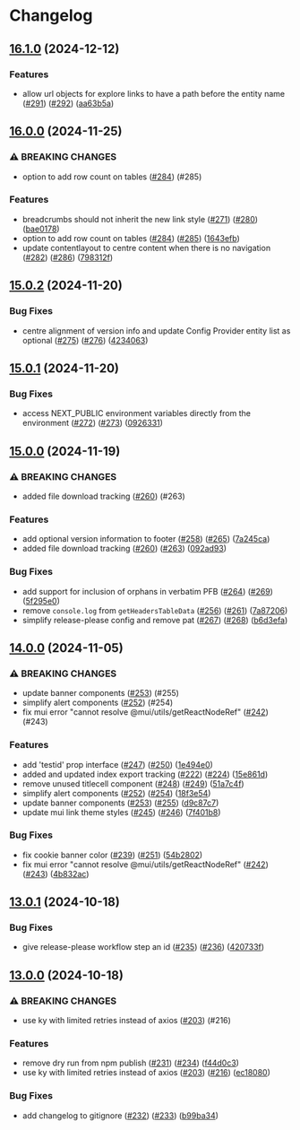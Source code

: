 # Changelog

## [16.1.0](https://github.com/DataBiosphere/findable-ui/compare/v16.0.0...v16.1.0) (2024-12-12)


### Features

* allow url objects for explore links to have a path before the entity name ([#291](https://github.com/DataBiosphere/findable-ui/issues/291)) ([#292](https://github.com/DataBiosphere/findable-ui/issues/292)) ([aa63b5a](https://github.com/DataBiosphere/findable-ui/commit/aa63b5a11c79efa91360aaa6a0395810dd9e5c05))

## [16.0.0](https://github.com/DataBiosphere/findable-ui/compare/v15.0.2...v16.0.0) (2024-11-25)


### ⚠ BREAKING CHANGES

* option to add row count on tables ([#284](https://github.com/DataBiosphere/findable-ui/issues/284)) (#285)

### Features

* breadcrumbs should not inherit the new link style ([#271](https://github.com/DataBiosphere/findable-ui/issues/271)) ([#280](https://github.com/DataBiosphere/findable-ui/issues/280)) ([bae0178](https://github.com/DataBiosphere/findable-ui/commit/bae017818f3c13aea39530e9e7a1a9dd63123f1a))
* option to add row count on tables ([#284](https://github.com/DataBiosphere/findable-ui/issues/284)) ([#285](https://github.com/DataBiosphere/findable-ui/issues/285)) ([1643efb](https://github.com/DataBiosphere/findable-ui/commit/1643efbf366546509a07b1a59ba00a131f081e13))
* update contentlayout to centre content when there is no navigation ([#282](https://github.com/DataBiosphere/findable-ui/issues/282)) ([#286](https://github.com/DataBiosphere/findable-ui/issues/286)) ([798312f](https://github.com/DataBiosphere/findable-ui/commit/798312f803038d52463698caf0f415914668d4be))

## [15.0.2](https://github.com/DataBiosphere/findable-ui/compare/v15.0.1...v15.0.2) (2024-11-20)


### Bug Fixes

* centre alignment of version info and update Config Provider entity list as optional ([#275](https://github.com/DataBiosphere/findable-ui/issues/275)) ([#276](https://github.com/DataBiosphere/findable-ui/issues/276)) ([4234063](https://github.com/DataBiosphere/findable-ui/commit/4234063fe1180afde7e5195bb54faa453c190ae0))

## [15.0.1](https://github.com/DataBiosphere/findable-ui/compare/v15.0.0...v15.0.1) (2024-11-20)


### Bug Fixes

* access NEXT_PUBLIC environment variables directly from the environment ([#272](https://github.com/DataBiosphere/findable-ui/issues/272)) ([#273](https://github.com/DataBiosphere/findable-ui/issues/273)) ([0926331](https://github.com/DataBiosphere/findable-ui/commit/0926331f4dbe4c069e03789b97fa8888ebfc898a))

## [15.0.0](https://github.com/DataBiosphere/findable-ui/compare/v14.0.0...v15.0.0) (2024-11-19)


### ⚠ BREAKING CHANGES

* added file download tracking ([#260](https://github.com/DataBiosphere/findable-ui/issues/260)) (#263)

### Features

* add optional version information to footer ([#258](https://github.com/DataBiosphere/findable-ui/issues/258)) ([#265](https://github.com/DataBiosphere/findable-ui/issues/265)) ([7a245ca](https://github.com/DataBiosphere/findable-ui/commit/7a245caf8f8966da3406f04559ecbf19ad978b6e))
* added file download tracking ([#260](https://github.com/DataBiosphere/findable-ui/issues/260)) ([#263](https://github.com/DataBiosphere/findable-ui/issues/263)) ([092ad93](https://github.com/DataBiosphere/findable-ui/commit/092ad9390cff425c2bcc4a65e7212bde5acd573f))


### Bug Fixes

* add support for inclusion of orphans in verbatim PFB ([#264](https://github.com/DataBiosphere/findable-ui/issues/264)) ([#269](https://github.com/DataBiosphere/findable-ui/issues/269)) ([5f295e0](https://github.com/DataBiosphere/findable-ui/commit/5f295e0d008fb5db92b82f7ac1aa09dbbac06bbe))
* remove `console.log` from `getHeadersTableData` ([#256](https://github.com/DataBiosphere/findable-ui/issues/256)) ([#261](https://github.com/DataBiosphere/findable-ui/issues/261)) ([7a87206](https://github.com/DataBiosphere/findable-ui/commit/7a872063aac9bee7ca05c55c6dc007ca83f5df61))
* simplify release-please config and remove pat ([#267](https://github.com/DataBiosphere/findable-ui/issues/267)) ([#268](https://github.com/DataBiosphere/findable-ui/issues/268)) ([b6d3efa](https://github.com/DataBiosphere/findable-ui/commit/b6d3efab4c10a71b162df5168595e3142454d62e))

## [14.0.0](https://github.com/DataBiosphere/findable-ui/compare/v13.0.1...v14.0.0) (2024-11-05)


### ⚠ BREAKING CHANGES

* update banner components ([#253](https://github.com/DataBiosphere/findable-ui/issues/253)) (#255)
* simplify alert components ([#252](https://github.com/DataBiosphere/findable-ui/issues/252)) (#254)
* fix mui error "cannot resolve @mui/utils/getReactNodeRef" ([#242](https://github.com/DataBiosphere/findable-ui/issues/242)) (#243)

### Features

* add 'testid' prop interface ([#247](https://github.com/DataBiosphere/findable-ui/issues/247)) ([#250](https://github.com/DataBiosphere/findable-ui/issues/250)) ([1e494e0](https://github.com/DataBiosphere/findable-ui/commit/1e494e0b7279035b820dcacf16efc4d1f55d7a1e))
* added and updated index export tracking ([#222](https://github.com/DataBiosphere/findable-ui/issues/222)) ([#224](https://github.com/DataBiosphere/findable-ui/issues/224)) ([15e861d](https://github.com/DataBiosphere/findable-ui/commit/15e861de5a2411e5cbb9d24b137ef62ff48695c4))
* remove unused titlecell component ([#248](https://github.com/DataBiosphere/findable-ui/issues/248)) ([#249](https://github.com/DataBiosphere/findable-ui/issues/249)) ([51a7c4f](https://github.com/DataBiosphere/findable-ui/commit/51a7c4f8877990dd4a7fef23ddce543e4913f885))
* simplify alert components ([#252](https://github.com/DataBiosphere/findable-ui/issues/252)) ([#254](https://github.com/DataBiosphere/findable-ui/issues/254)) ([18f3e54](https://github.com/DataBiosphere/findable-ui/commit/18f3e54ef73bedd585b1c162fcabd0cbe74cc8bf))
* update banner components ([#253](https://github.com/DataBiosphere/findable-ui/issues/253)) ([#255](https://github.com/DataBiosphere/findable-ui/issues/255)) ([d9c87c7](https://github.com/DataBiosphere/findable-ui/commit/d9c87c73c7b0e018c639c98ca8100b12112afe5d))
* update mui link theme styles ([#245](https://github.com/DataBiosphere/findable-ui/issues/245)) ([#246](https://github.com/DataBiosphere/findable-ui/issues/246)) ([7f401b8](https://github.com/DataBiosphere/findable-ui/commit/7f401b8eba6c53daec2a40e825220e8506bc95b3))


### Bug Fixes

* fix cookie banner color ([#239](https://github.com/DataBiosphere/findable-ui/issues/239)) ([#251](https://github.com/DataBiosphere/findable-ui/issues/251)) ([54b2802](https://github.com/DataBiosphere/findable-ui/commit/54b2802ce83168c5f79860c2baf53c7148e19767))
* fix mui error "cannot resolve @mui/utils/getReactNodeRef" ([#242](https://github.com/DataBiosphere/findable-ui/issues/242)) ([#243](https://github.com/DataBiosphere/findable-ui/issues/243)) ([4b832ac](https://github.com/DataBiosphere/findable-ui/commit/4b832acd7b18511781ce4046df9c4e9454896991))

## [13.0.1](https://github.com/DataBiosphere/findable-ui/compare/v13.0.0...v13.0.1) (2024-10-18)


### Bug Fixes

* give release-please workflow step an id ([#235](https://github.com/DataBiosphere/findable-ui/issues/235)) ([#236](https://github.com/DataBiosphere/findable-ui/issues/236)) ([420733f](https://github.com/DataBiosphere/findable-ui/commit/420733f3d6dc51f44301b06476550f499b4ffbd3))

## [13.0.0](https://github.com/DataBiosphere/findable-ui/compare/v12.0.0...v13.0.0) (2024-10-18)


### ⚠ BREAKING CHANGES

* use ky with limited retries instead of axios ([#203](https://github.com/DataBiosphere/findable-ui/issues/203)) (#216)

### Features

* remove dry run from npm publish ([#231](https://github.com/DataBiosphere/findable-ui/issues/231)) ([#234](https://github.com/DataBiosphere/findable-ui/issues/234)) ([f44d0c3](https://github.com/DataBiosphere/findable-ui/commit/f44d0c3cb2859af6b87d33f5f6e16673db77ec52))
* use ky with limited retries instead of axios ([#203](https://github.com/DataBiosphere/findable-ui/issues/203)) ([#216](https://github.com/DataBiosphere/findable-ui/issues/216)) ([ec18080](https://github.com/DataBiosphere/findable-ui/commit/ec18080e3191f99a88e9ddec174c9f953d9e3a41))


### Bug Fixes

* add changelog to gitignore ([#232](https://github.com/DataBiosphere/findable-ui/issues/232)) ([#233](https://github.com/DataBiosphere/findable-ui/issues/233)) ([b99ba34](https://github.com/DataBiosphere/findable-ui/commit/b99ba34088199b561b38493888206ed475a209e4))
